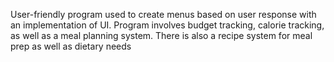 User-friendly program used to create menus based on user response with an implementation of UI.
Program involves budget tracking, calorie tracking, as well as a meal planning system.
There is also a recipe system for meal prep as well as dietary needs
